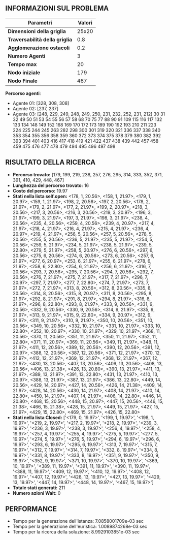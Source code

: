 ## INFORMAZIONI SUL PROBLEMA
| **Parametri** | Valori |
| --- | --- |
| **Dimensioni della griglia** | 25x20 |
| **Traversabilità della griglia** | 0.8 |
| **Agglomerazione ostacoli** | 0.2 |
| **Numero Agenti** | 3 |
| **Tempo max** | 20 |
| **Nodo iniziale** | 179 |
| **Nodo Finale** | 467 |

 **Percorso agenti**:
- Agente 01: [328, 308, 308]
- Agente 02: [237, 237]
- Agente 03: [248, 229, 249, 248, 249, 250, 231, 232, 252, 231, 212]
30 31 32 49 50 51 53 54 55 56 57 58 68 70 75 77 88 90 91 109 115 116 117 132 133 134 148 149 152 168 169 170 172 173 189 190 192 193 210 211 223 224 225 244 245 263 282 298 300 301 319 320 321 336 337 338 340 353 354 355 356 358 359 360 372 373 374 375 378 379 380 382 392 393 394 401 403 416 417 418 419 421 422 437 438 439 442 457 458 459 475 476 477 478 479 494 495 496 497 498 
<!-- ************************** -->
## RISULTATO DELLA RICERCA
  * **Percorso trovato:** [179, 199, 219, 238, 257, 276, 295, 314, 333, 352, 371, 391, 410, 429, 448, 467]
  * **Lunghezza del percorso trovato:** 16
  * **Costo del percorso:**  19.97
  * **Stati nella lista self.open:** <178, 1,  20.56>, <158, 1,  21.97>, <179, 1,  20.97>, <159, 1,  21.97>, <198, 2,  20.56>, <197, 2,  20.56>, <178, 2,  21.97>, <179, 2,  21.97>, <177, 2,  21.97>, <199, 2,  20.97>, <218, 3,  20.56>, <217, 3,  20.56>, <216, 3,  20.56>, <219, 3,  20.97>, <196, 3,  21.97>, <199, 3,  21.97>, <197, 3,  21.97>, <198, 3,  21.97>, <238, 4,  20.56>, <235, 4,  20.56>, <259, 4,  20.56>, <239, 4,  20.97>, <217, 4,  21.97>, <218, 4,  21.97>, <216, 4,  21.97>, <215, 4,  21.97>, <236, 4,  20.97>, <219, 4,  21.97>, <256, 5,  20.56>, <257, 5,  20.56>, <278, 5,  20.56>, <255, 5,  20.56>, <236, 5,  21.97>, <235, 5,  21.97>, <254, 5,  20.56>, <259, 5,  21.97>, <234, 5,  21.97>, <238, 5,  21.97>, <239, 5,  22.80>, <279, 5,  21.97>, <258, 5,  20.97>, <276, 6,  20.56>, <297, 6,  20.56>, <275, 6,  20.56>, <274, 6,  20.56>, <273, 6,  20.56>, <257, 6,  21.97>, <277, 6,  20.97>, <253, 6,  21.97>, <255, 6,  21.97>, <278, 6,  21.97>, <258, 6,  22.80>, <254, 6,  21.97>, <256, 6,  21.97>, <316, 7,  20.56>, <293, 7,  20.56>, <295, 7,  20.56>, <294, 7,  20.56>, <292, 7,  20.56>, <276, 7,  21.97>, <275, 7,  21.97>, <317, 7,  21.97>, <296, 7,  20.97>, <297, 7,  21.97>, <277, 7,  22.80>, <274, 7,  21.97>, <273, 7,  21.97>, <272, 7,  21.97>, <313, 8,  20.56>, <312, 8,  20.56>, <335, 8,  20.56>, <314, 8,  20.56>, <315, 8,  20.97>, <311, 8,  20.56>, <295, 8,  21.97>, <292, 8,  21.97>, <291, 8,  21.97>, <294, 8,  21.97>, <316, 8,  21.97>, <296, 8,  22.80>, <293, 8,  21.97>, <333, 9,  20.56>, <331, 9,  20.56>, <332, 9,  20.56>, <330, 9,  20.56>, <314, 9,  21.97>, <335, 9,  21.97>, <313, 9,  21.97>, <315, 9,  22.80>, <334, 9,  20.97>, <312, 9,  21.97>, <311, 9,  21.97>, <310, 9,  21.97>, <350, 10,  20.56>, <351, 10,  20.56>, <349, 10,  20.56>, <332, 10,  21.97>, <331, 10,  21.97>, <333, 10,  22.80>, <352, 10,  20.97>, <330, 10,  21.97>, <329, 10,  21.97>, <368, 11,  20.56>, <370, 11,  20.56>, <351, 11,  21.97>, <350, 11,  21.97>, <352, 11,  22.80>, <371, 11,  20.97>, <369, 11,  20.56>, <349, 11,  21.97>, <348, 11,  21.97>, <411, 12,  20.56>, <389, 12,  20.56>, <390, 12,  20.56>, <391, 12,  20.97>, <388, 12,  20.56>, <387, 12,  20.56>, <371, 12,  21.97>, <370, 12,  21.97>, <412, 12,  21.97>, <369, 12,  21.97>, <368, 12,  21.97>, <367, 12,  21.97>, <430, 13,  20.56>, <407, 13,  20.56>, <409, 13,  20.56>, <408, 13,  20.56>, <406, 13,  21.38>, <426, 13,  20.80>, <390, 13,  21.97>, <411, 13,  21.97>, <389, 13,  21.97>, <391, 13,  22.80>, <431, 13,  21.97>, <410, 13,  20.97>, <388, 13,  21.97>, <387, 13,  21.97>, <386, 13,  22.80>, <449, 14,  20.56>, <429, 14,  20.97>, <427, 14,  20.56>, <426, 14,  21.38>, <409, 14,  21.97>, <428, 14,  20.56>, <430, 14,  21.97>, <408, 14,  21.97>, <410, 14,  22.80>, <450, 14,  21.97>, <407, 14,  21.97>, <406, 14,  22.80>, <446, 14,  20.80>, <468, 15,  20.56>, <448, 15,  20.97>, <447, 15,  20.56>, <446, 15,  21.38>, <466, 15,  21.38>, <428, 15,  21.97>, <449, 15,  21.97>, <427, 15,  21.97>, <429, 15,  22.80>, <469, 15,  21.97>, <426, 15,  22.80>
  * **Stati nella lista Closed:** ['<179, 0, 19.97>', '<199, 1, 19.97>', '<198, 1, 19.97>', '<219, 2, 19.97>', '<217, 2, 19.97>', '<218, 2, 19.97>', '<239, 3, 19.97>', '<236, 3, 19.97>', '<238, 3, 19.97>', '<256, 4, 19.97>', '<258, 4, 19.97>', '<257, 4, 19.97>', '<255, 4, 19.97>', '<275, 5, 19.97>', '<277, 5, 19.97>', '<274, 5, 19.97>', '<276, 5, 19.97>', '<294, 6, 19.97>', '<296, 6, 19.97>', '<293, 6, 19.97>', '<295, 6, 19.97>', '<313, 7, 19.97>', '<315, 7, 19.97>', '<312, 7, 19.97>', '<314, 7, 19.97>', '<332, 8, 19.97>', '<334, 8, 19.97>', '<331, 8, 19.97>', '<333, 8, 19.97>', '<351, 9, 19.97>', '<350, 9, 19.97>', '<352, 9, 19.97>', '<371, 10, 19.97>', '<370, 10, 19.97>', '<369, 10, 19.97>', '<389, 11, 19.97>', '<391, 11, 19.97>', '<390, 11, 19.97>', '<388, 11, 19.97>', '<409, 12, 19.97>', '<410, 12, 19.97>', '<408, 12, 19.97>', '<407, 12, 19.97>', '<428, 13, 19.97>', '<427, 13, 19.97>', '<429, 13, 19.97>', '<447, 14, 19.97>', '<448, 14, 19.97>', '<467, 15, 19.97>']
  * **Totale stati generati:** 211
  * **Numero azioni Wait:** 0

<!-- ************************** -->
## PERFORMANCE
* Tempo per la generazione dell'istanza: 7.0858001709e-03 sec
* Tempo per la generazione dell'euristica: 1.0089874268e-03 sec
* Tempo per la ricerca della soluzione: 8.9929103851e-03 sec
